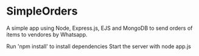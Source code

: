 # SimpleOrders

A simple app using Node, Express.js, EJS and MongoDB to send orders of items to vendores by Whatsapp.

Run 'npm install' to install dependencies 
Start the server with node app.js
